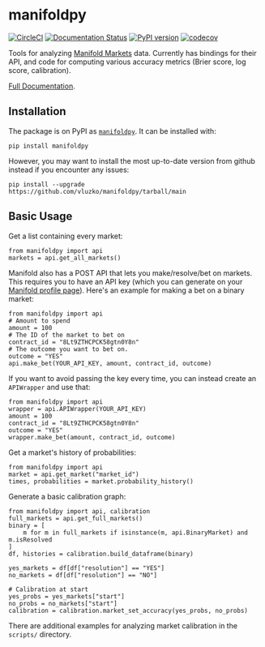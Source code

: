 # manifoldpy
[![CircleCI](https://circleci.com/gh/vluzko/manifoldpy.svg?style=shield)](https://circleci.com/gh/vluzko/manifoldpy)
[![Documentation Status](https://readthedocs.org/projects/manifold-markets-python/badge/?version=latest)](https://manifold-markets-python.readthedocs.io/en/latest/?badge=latest)
[![PyPI version](https://badge.fury.io/py/manifoldpy.svg)](https://badge.fury.io/py/manifoldpy)
[![codecov](https://codecov.io/gh/vluzko/manifoldpy/branch/main/graph/badge.svg?token=1NRQKLP6IY)](https://codecov.io/gh/vluzko/manifoldpy)


Tools for analyzing [Manifold Markets](https://manifold.markets/home) data. Currently has bindings for their API, and code for computing various accuracy metrics (Brier score, log score, calibration).


[Full Documentation](https://manifold-markets-python.readthedocs.io/en/latest/).

## Installation
The package is on PyPI as [`manifoldpy`](https://pypi.org/project/manifoldpy/). It can be installed with:
```
pip install manifoldpy
```

However, you may want to install the most up-to-date version from github instead if you encounter any issues: 
```
pip install --upgrade https://github.com/vluzko/manifoldpy/tarball/main
```

## Basic Usage
Get a list containing every market:
```
from manifoldpy import api
markets = api.get_all_markets()
```

Manifold also has a POST API that lets you make/resolve/bet on markets. This requires you to have an API key (which you can generate on your [Manifold profile page](https://manifold.markets/profile)). Here's an example for making a bet on a binary market:
```
from manifoldpy import api
# Amount to spend
amount = 100
# The ID of the market to bet on
contract_id = "8Lt9ZTHCPCK58gtn0Y8n"
# The outcome you want to bet on.
outcome = "YES"
api.make_bet(YOUR_API_KEY, amount, contract_id, outcome)
```
If you want to avoid passing the key every time, you can instead create an `APIWrapper` and use that:
```
from manifoldpy import api
wrapper = api.APIWrapper(YOUR_API_KEY)
amount = 100
contract_id = "8Lt9ZTHCPCK58gtn0Y8n"
outcome = "YES"
wrapper.make_bet(amount, contract_id, outcome)
```

Get a market's history of probabilities:
```
from manifoldpy import api
market = api.get_market("market_id")
times, probabilities = market.probability_history()
```

Generate a basic calibration graph:
```
from manifoldpy import api, calibration
full_markets = api.get_full_markets()
binary = [
    m for m in full_markets if isinstance(m, api.BinaryMarket) and m.isResolved
]
df, histories = calibration.build_dataframe(binary)

yes_markets = df[df["resolution"] == "YES"]
no_markets = df[df["resolution"] == "NO"]

# Calibration at start
yes_probs = yes_markets["start"]
no_probs = no_markets["start"]
calibration = calibration.market_set_accuracy(yes_probs, no_probs)
```

There are additional examples for analyzing market calibration in the `scripts/` directory.
